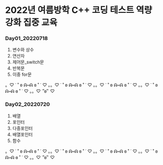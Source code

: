 # 2022년 여름방학 C++ 코딩 테스트 역량 강화 집중 교육
  
### Day01_20220718
1. 변수와 상수
1. 연산자
1. 제어문_switch문
1. 반복문
1. 이중 for문  
  
  
。♡ ˙ ˚ ʚ ᕱ⑅ᕱ ɞ ˚ ˙ ♡ 。。♡ ˙ ˚ ʚ ᕱ⑅ᕱ ɞ ˚ ˙ ♡ 。。♡ ˙ ˚ ʚ ᕱ⑅ᕱ ɞ ˚ ˙ ♡ 。。♡ ˙ ˚ ʚ ᕱ⑅ᕱ ɞ ˚ ˙ ♡ 。。♡ ˙˚ʚ˚˙ ♡

### Day02_20220720
1. 배열
1. 포인터
1. 다중포인터
1. 배열포인터
1. 함수   
  
  
。♡ ˙ ˚ ʚ ᕱ⑅ᕱ ɞ ˚ ˙ ♡ 。。♡ ˙ ˚ ʚ ᕱ⑅ᕱ ɞ ˚ ˙ ♡ 。。♡ ˙ ˚ ʚ ᕱ⑅ᕱ ɞ ˚ ˙ ♡ 。。♡ ˙ ˚ ʚ ᕱ⑅ᕱ ɞ ˚ ˙ ♡ 。。♡ ˙˚ʚ˚˙ ♡  